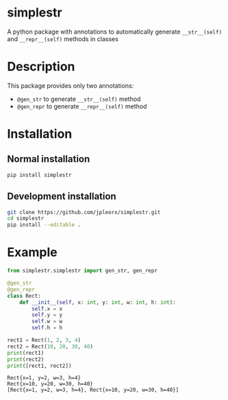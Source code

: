 # simplestr
A python package with annotations to automatically generate `__str__(self)` and `__repr__(self)` methods in classes


# Description
This package provides only two annotations:
- `@gen_str` to generate `__str__(self)` method
- `@gen_repr` to generate `__repr__(self)` method

# Installation
 
## Normal installation

```bash
pip install simplestr
```

## Development installation

```bash
git clone https://github.com/jpleorx/simplestr.git
cd simplestr
pip install --editable .
```

# Example
```python
from simplestr.simplestr import gen_str, gen_repr

@gen_str
@gen_repr
class Rect:
    def __init__(self, x: int, y: int, w: int, h: int):
        self.x = x
        self.y = y
        self.w = w
        self.h = h

rect1 = Rect(1, 2, 3, 4)
rect2 = Rect(10, 20, 30, 40)
print(rect1)
print(rect2)
print([rect1, rect2])
```

```
Rect{x=1, y=2, w=3, h=4}
Rect{x=10, y=20, w=30, h=40}
[Rect{x=1, y=2, w=3, h=4}, Rect{x=10, y=20, w=30, h=40}]
```